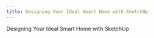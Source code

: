 ```yaml
---
title: Designing Your Ideal Smart Home with SketchUp
---
```

Designing Your Ideal Smart Home with SketchUp
